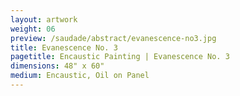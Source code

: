 ```yaml
---
layout: artwork
weight: 06
preview: /saudade/abstract/evanescence-no3.jpg
title: Evanescence No. 3
pagetitle: Encaustic Painting | Evanescence No. 3
dimensions: 48" x 60"
medium: Encaustic, Oil on Panel
---
```

